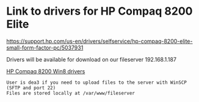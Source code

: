 # Link to drivers for HP Compaq 8200 Elite

https://support.hp.com/us-en/drivers/selfservice/hp-compaq-8200-elite-small-form-factor-pc/5037931



Drivers will be available for download on our fileserver 192.168.1.187

[HP Compaq 8200 Win8 drivers](http://192.168.1.187/fileserver/HP_Compaq_8200_Elite/Win8-64/)




```
User is dea3 if you need to upload files to the server with WinSCP  (SFTP and port 22)
Files are stored locally at /var/www/fileserver
```

